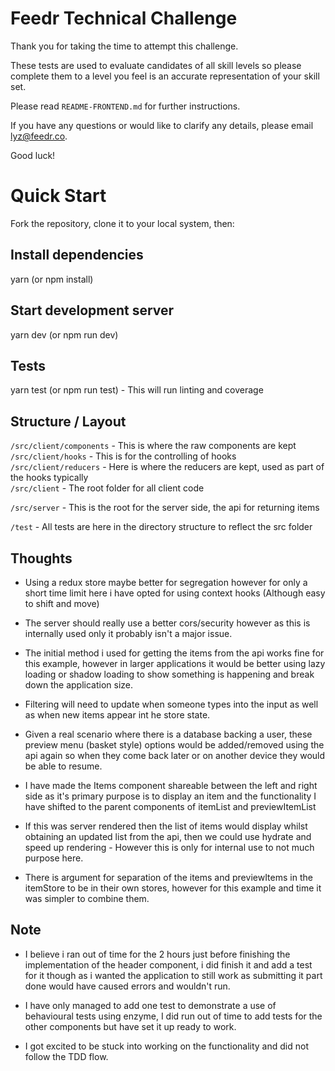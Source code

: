 # Feedr Technical Challenge

Thank you for taking the time to attempt this challenge.

These tests are used to evaluate candidates of all skill levels so please complete them to a level you feel is an accurate representation of your skill set.

Please read `README-FRONTEND.md` for further instructions.

If you have any questions or would like to clarify any details, please email lyz@feedr.co.

Good luck!

# Quick Start
Fork the repository, clone it to your local system, then:

## Install dependencies
yarn (or npm install)

## Start development server
yarn dev (or npm run dev)

## Tests
yarn test (or npm run test) - This will run linting and coverage  

## Structure / Layout
`/src/client/components` - This is where the raw components are kept  
`/src/client/hooks` - This is for the controlling of hooks  
`/src/client/reducers` - Here is where the reducers are kept, used as part of the hooks typically  
`/src/client` - The root folder for all client code  

`/src/server` - This is the root for the server side, the api for returning items  

`/test` - All tests are here in the directory structure to reflect the src folder  

## Thoughts
- Using a redux store maybe better for segregation however for only a short time limit here i have opted for using context hooks (Although easy to shift and move)  

- The server should really use a better cors/security however as this is internally used only it probably isn't a major issue.  

- The initial method i used for getting the items from the api works fine for this example, however in larger applications it would be better using lazy loading or shadow loading to show something is happening and break down the application size.  

- Filtering will need to update when someone types into the input as well as when new items appear int he store state.  

- Given a real scenario where there is a database backing a user, these preview menu (basket style) options would be added/removed using the api again so when they come back later or on another device they would be able to resume.  

- I have made the Items component shareable between the left and right side as it's primary purpose is to display an item and the functionality I have shifted to the parent components of itemList and previewItemList  

- If this was server rendered then the list of items would display whilst obtaining an updated list from the api, then we could use hydrate and speed up rendering - However this is only for internal use to not much purpose here.  

- There is argument for separation of the items and previewItems in the itemStore to be in their own stores, however for this example and time it was simpler to combine them.  

## Note
- I believe i ran out of time for the 2 hours just before finishing the implementation of the header component, i did finish it and add a test for it though as i wanted the application to still work as submitting it part done would have caused errors and wouldn't run.

- I have only managed to add one test to demonstrate a use of behavioural tests using enzyme, I did run out of time to add tests for the other components but have set it up ready to work.    

- I got excited to be stuck into working on the functionality and did not follow the TDD flow.
 